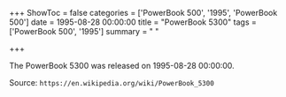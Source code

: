 +++
ShowToc = false
categories = ['PowerBook 500', '1995', 'PowerBook 500']
date = 1995-08-28 00:00:00
title = "PowerBook 5300"
tags = ['PowerBook 500', '1995']
summary = " "

+++

The PowerBook 5300 was released on 1995-08-28 00:00:00.

Source: `https://en.wikipedia.org/wiki/PowerBook_5300`


